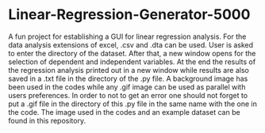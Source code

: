 # Linear-Regression-Generator-5000
A fun project for establishing a GUI for linear regression analysis. For the data analysis extensions of excel, .csv and .dta can be used. User is asked to enter the directory of the dataset. After that, a new window opens for the selection of dependent and independent variables. At the end the results of the regression analysis printed out in a new window while results are also saved in a .txt file in the directory of the .py file. A background image has been used in the codes while any .gif image can be used as parallel with users preferences. In order to not to get an error one should not forget to put a .gif file in the directory of this .py file in the same name with the one in the code. The image used in the codes and an example dataset can be found in this repository.
